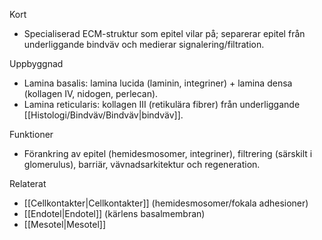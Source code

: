 Kort
- Specialiserad ECM-struktur som epitel vilar på; separerar epitel från underliggande bindväv och medierar signalering/filtration.

Uppbyggnad
- Lamina basalis: lamina lucida (laminin, integriner) + lamina densa (kollagen IV, nidogen, perlecan).
- Lamina reticularis: kollagen III (retikulära fibrer) från underliggande [[Histologi/Bindväv/Bindväv|bindväv]].

Funktioner
- Förankring av epitel (hemidesmosomer, integriner), filtrering (särskilt i glomerulus), barriär, vävnadsarkitektur och regeneration.

Relaterat
- [[Cellkontakter|Cellkontakter]] (hemidesmosomer/fokala adhesioner)
- [[Endotel|Endotel]] (kärlens basalmembran)
- [[Mesotel|Mesotel]]
